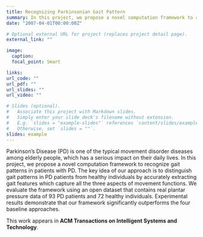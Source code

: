 ```yaml
---
title: Recognizing Parkinsonian Gait Pattern
summary: In this project, we propose a novel computation framework to recognize gait patterns in patients with PD.
date: "2007-04-01T00:00:00Z"

# Optional external URL for project (replaces project detail page).
external_link: ""

image:
  caption:
  focal_point: Smart

links:
url_code: ""
url_pdf: ""
url_slides: ""
url_video: ""

# Slides (optional).
#   Associate this project with Markdown slides.
#   Simply enter your slide deck's filename without extension.
#   E.g. `slides = "example-slides"` references `content/slides/example-slides.md`.
#   Otherwise, set `slides = ""`.
slides: example
---
```


Parkinson’s Disease (PD) is one of the typical movement disorder diseases among elderly people, which has a serious impact on their daily lives. In this project, we propose a novel computation framework to recognize gait patterns in patients with PD. The key idea of our approach is to distinguish gait patterns in PD patients from healthy individuals by accurately extracting gait features which capture all the three aspects of movement functions. We evaluate the framework using an open dataset that contains real plantar pressure data of 93 PD patients and 72 healthy individuals. Experimental results demonstrate that our framework significantly outperforms the four baseline approaches.

This work appears in **ACM Transactions on Intelligent Systems and Technology**.